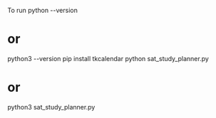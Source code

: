 To run 
python --version
# or
python3 --version
pip install tkcalendar
python sat_study_planner.py
# or
python3 sat_study_planner.py
